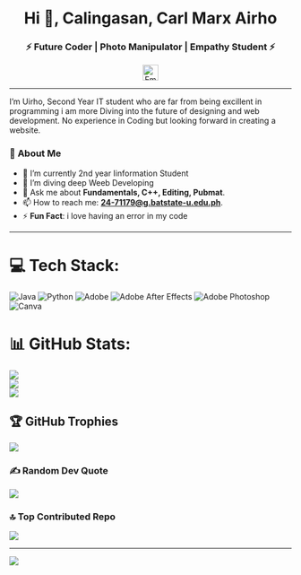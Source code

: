 
<h1 align="center">Hi 👋, Calingasan, Carl Marx Airho</h1>  
<h3 align="center">⚡ Future Coder | Photo Manipulator | Empathy Student ⚡</h3>  

<p align="center" style="display: flex; justify-content: center; align-items: center; gap: 10px;">

  <a href="mailto:24-71179@g.batstate-u.edu.ph" target="_blank">
    <img src="https://img.shields.io/badge/-Email-D14836?logo=gmail&logoColor=white&style=for-the-badge" alt="Email" height="28" />
  </a>
</p>


---
<p>
I’m Uirho, Second Year IT student who are far from being excillent in programming
i am more Diving into the future of designing and web development. No experience in Coding but looking forward
in creating a website.
</p>

### 🚀 **About Me**  
- 🔭 I’m currently 2nd year Iinformation Student  
- 🌱 I’m diving deep Weeb Developing
- 💬 Ask me about **Fundamentals, C++, Editing, Pubmat**.  
- 📫 How to reach me: **24-71179@g.batstate-u.edu.ph**.  
- ⚡ **Fun Fact**: i love having an error in my code 

---

# 💻 Tech Stack:
![Java](https://img.shields.io/badge/java-%23ED8B00.svg?style=plastic&logo=openjdk&logoColor=white) ![Python](https://img.shields.io/badge/python-3670A0?style=plastic&logo=python&logoColor=ffdd54) ![Adobe](https://img.shields.io/badge/adobe-%23FF0000.svg?style=plastic&logo=adobe&logoColor=white) ![Adobe After Effects](https://img.shields.io/badge/Adobe%20After%20Effects-9999FF.svg?style=plastic&logo=Adobe%20After%20Effects&logoColor=white) ![Adobe Photoshop](https://img.shields.io/badge/adobe%20photoshop-%2331A8FF.svg?style=plastic&logo=adobe%20photoshop&logoColor=white) ![Canva](https://img.shields.io/badge/Canva-%2300C4CC.svg?style=plastic&logo=Canva&logoColor=white)
# 📊 GitHub Stats:
![](https://github-readme-stats.vercel.app/api?username=cmacalingasan24-71779&theme=dark&hide_border=false&include_all_commits=false&count_private=false)<br/>
![](https://nirzak-streak-stats.vercel.app/?user=cmacalingasan24-71779&theme=dark&hide_border=false)<br/>
![](https://github-readme-stats.vercel.app/api/top-langs/?username=cmacalingasan24-71779&theme=dark&hide_border=false&include_all_commits=false&count_private=false&layout=compact)

## 🏆 GitHub Trophies
![](https://github-profile-trophy.vercel.app/?username=cmacalingasan24-71779&theme=dark&no-frame=false&no-bg=true&margin-w=4)

### ✍️ Random Dev Quote
![](https://quotes-github-readme.vercel.app/api?type=vetical&theme=dark)

### 🔝 Top Contributed Repo
![](https://github-contributor-stats.vercel.app/api?username=cmacalingasan24-71779&limit=5&theme=dark&combine_all_yearly_contributions=true)

---
[![](https://visitcount.itsvg.in/api?id=cmacalingasan24-71779&icon=0&color=0)](https://visitcount.itsvg.in)

<!-- Proudly created with GPRM ( https://gprm.itsvg.in ) -->
